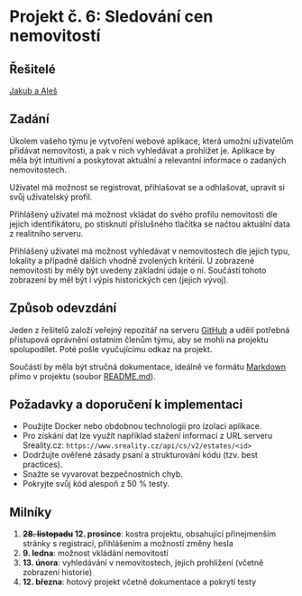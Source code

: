 # Projekt č. 6: Sledování cen nemovitostí

## Řešitelé
[Jakub a Aleš](https://github.com/alescuma/Nemovitosti)

## Zadání
Úkolem vašeho týmu je vytvoření webové aplikace, která umožní uživatelům přidávat nemovitosti, a pak v nich vyhledávat a prohlížet je. Aplikace by měla být intuitivní a poskytovat aktuální a relevantní informace o zadaných nemovitostech.

Uživatel má možnost se registrovat, přihlašovat se a odhlašovat, upravit si svůj uživatelský profil.

Přihlášený uživatel má možnost vkládat do svého profilu nemovitosti dle jejich identifikátoru, po stisknutí příslušného tlačítka se načtou aktuální data z realitního serveru.

Přihlášený uživatel má možnost vyhledávat v nemovitostech dle jejich typu, lokality a případně dalších vhodně zvolených kritérií. U zobrazené nemovitosti by měly být uvedeny základní údaje o ní. Součástí tohoto zobrazení by měl být i výpis historických cen (jejich vývoj).

## Způsob odevzdání
Jeden z řešitelů založí veřejný repozitář na serveru [GitHub](https://github.com/) a udělí potřebná přístupová oprávnění ostatním členům týmu, aby se mohli na projektu spolupodílet. Poté pošle vyučujícímu odkaz na projekt.

Součástí by měla být stručná dokumentace, ideálně ve formátu [Markdown](https://www.markdownguide.org/) přímo v projektu (soubor [README.md](https://docs.github.com/en/repositories/managing-your-repositorys-settings-and-features/customizing-your-repository/about-readmes)).

## Požadavky a doporučení k implementaci
 * Použijte Docker nebo obdobnou technologii pro izolaci aplikace.
 * Pro získání dat lze využít například stažení informací z URL serveru Sreality.cz: `https://www.sreality.cz/api/cs/v2/estates/<id>`
 * Dodržujte ověřené zásady psaní a strukturování kódu (tzv. best practices).
 * Snažte se vyvarovat bezpečnostních chyb.
 * Pokryjte svůj kód alespoň z 50 % testy.

## Milníky
 1. **~~28. listopadu~~ 12. prosince**: kostra projektu, obsahující přinejmenším stránky s registrací, přihlášením a možností změny hesla
 2. **9. ledna**: možnost vkládání nemovitostí
 3. **13. února**: vyhledávání v nemovitostech, jejich prohlížení (včetně zobrazení historie)
 4. **12. března**: hotový projekt včetně dokumentace a pokrytí testy
